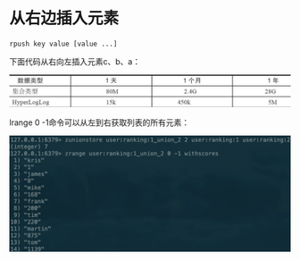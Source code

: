 # 从右边插入元素

```text
rpush key value [value ...]
```

下面代码从右向左插入元素c、b、a：

![](../../.gitbook/assets/image%20%2890%29.png)

lrange 0 -1命令可以从左到右获取列表的所有元素：

![](../../.gitbook/assets/image%20%2875%29.png)

